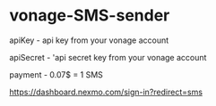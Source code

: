 # vonage-SMS-sender

apiKey - api key from your vonage account


apiSecret -  'api secret key from your vonage account

payment - 0.07$ = 1 SMS


https://dashboard.nexmo.com/sign-in?redirect=sms
